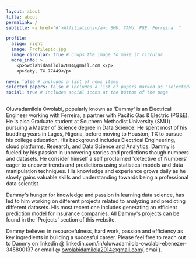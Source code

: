 ```yaml
---
layout: about
title: about
permalink: /
subtitle: <a href='#'>Affiliations</a>: SMU. TAMU. PGE. Ferreira. "

profile:
  align: right
  image: Profilepic.jpg
  image_circular: true # crops the image to make it circular
  more_info: >
    <p>owolabidamilola2014@gmail.com </p>
    <p>Katy, TX 77449</p>

news: false # includes a list of news items
selected_papers: false # includes a list of papers marked as "selected={true}"
social: true # includes social icons at the bottom of the page
---
```


Oluwadamilola Owolabi, popularly known as 'Dammy' is an Electrical Engineer working with Ferreira, a partner with Pacific Gas & Electric (PG&E). He is also Graduate student at Southern Methodist University (SMU) pursuing a Master of Science degree in Data Science. He spent most of his budding years in Lagos, Nigeria, before moving to Houston, TX to pursue his college education. His background includes Electrical Engineering, cloud platforms, Research, and Data Science and Analytics. Dammy is fueled by his passion in uncovering stories and predictions though numbers and datasets. He consider himself a self proclaimed 'detective of Numbers' eager to uncover trends and predictions using statistical models and data manipulation techniques. His knowledge and experience grows daily as he slowly gains valuable skills and understanding towards being a professional data scientist

Dammy's hunger for knowledge and passion in learning data science, has led to him working on different projects related to analyzing and predicting different datasets. His most recent one includes generating an efficient prediction model for insurance companies. All Dammy's projects can be found in the 'Projects' section of this website.

Dammy believes in resourcefulness, hard work, passion and efficiency as key ingredients in building a succesful career. Please feel free to reach out to Dammy on linkedin \@ linkedin.com/in/oluwadamilola-owolabi-ebenezer-345800137 or email \@ [owolabidamilola2014\@gmail.com](mailto:owolabidamilola2014@gmail.com){.email}.
